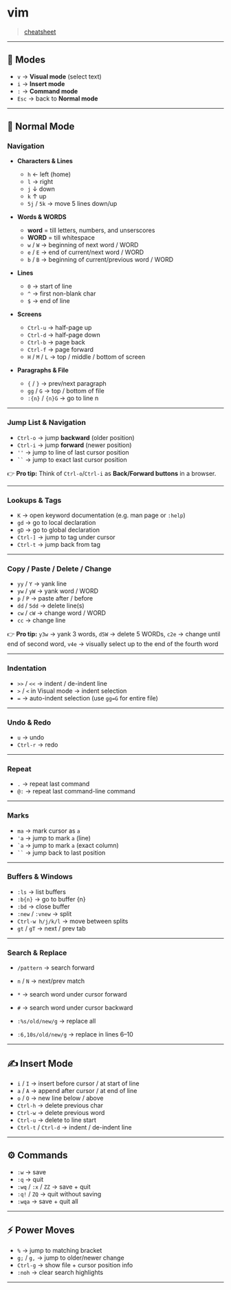 # vim

> [cheatsheet](https://vim.rtorr.com/)

---

## 🔀 Modes

* `v` → **Visual mode** (select text)
* `i` → **Insert mode**
* `:` → **Command mode**
* `Esc` → back to **Normal mode**

---

## 🚀 Normal Mode

### Navigation

* **Characters & Lines**

  * `h` ← left (home)
  * `l` → right
  * `j` ↓ down
  * `k` ↑ up
  * `5j` / `5k` → move 5 lines down/up

* **Words & WORDS**

  * **word** = till letters, numbers, and unserscores
  * **WORD** = till whitespace
  * `w` / `W` → beginning of next word / WORD
  * `e` / `E` → end of current/next word / WORD
  * `b` / `B` → beginning of current/previous word / WORD

* **Lines**

  * `0` → start of line
  * `^` → first non-blank char
  * `$` → end of line

* **Screens**

  * `Ctrl-u` → half-page up
  * `Ctrl-d` → half-page down
  * `Ctrl-b` → page back
  * `Ctrl-f` → page forward
  * `H` / `M` / `L` → top / middle / bottom of screen

* **Paragraphs & File**

  * `{` / `}` → prev/next paragraph
  * `gg` / `G` → top / bottom of file
  * `:{n}` / `{n}G` → go to line n

---

### Jump List & Navigation

* `Ctrl-o` → jump **backward** (older position)
* `Ctrl-i` → jump **forward** (newer position)
* `''` → jump to line of last cursor position
* ` `` ` → jump to exact last cursor position

👉 **Pro tip:** Think of `Ctrl-o`/`Ctrl-i` as **Back/Forward buttons** in a browser.

---

### Lookups & Tags

* `K` → open keyword documentation (e.g. man page or `:help`)
* `gd` → go to local declaration
* `gD` → go to global declaration
* `Ctrl-]` → jump to tag under cursor
* `Ctrl-t` → jump back from tag

---

### Copy / Paste / Delete / Change

* `yy` / `Y` → yank line
* `yw` / `yW` → yank word / WORD
* `p` / `P` → paste after / before
* `dd` / `5dd` → delete line(s)
* `cw` / `cW` → change word / WORD
* `cc` → change line

👉 **Pro tip:** `y3w` → yank 3 words, `d5W` → delete 5 WORDs, `c2e` → change until end of second word, `v4e` → visually select up to the end of the fourth word

---

### Indentation

* `>>` / `<<` → indent / de-indent line
* `>` / `<` in Visual mode → indent selection
* `=` → auto-indent selection (use `gg=G` for entire file)

---

### Undo & Redo

* `u` → undo
* `Ctrl-r` → redo

---

### Repeat

* `.` → repeat last command
* `@:` → repeat last command-line command

---

### Marks

* `ma` → mark cursor as `a`
* `'a` → jump to mark `a` (line)
* `` `a `` → jump to mark `a` (exact column)
* ` `` ` → jump back to last position

---

### Buffers & Windows

* `:ls` → list buffers
* `:b{n}` → go to buffer {n}
* `:bd` → close buffer
* `:new` / `:vnew` → split
* `Ctrl-w h/j/k/l` → move between splits
* `gt` / `gT` → next / prev tab

---

### Search & Replace

* `/pattern` → search forward

* `n` / `N` → next/prev match

* `*` → search word under cursor forward

* `#` → search word under cursor backward

* `:%s/old/new/g` → replace all

* `:6,10s/old/new/g` → replace in lines 6–10

---

## ✍️ Insert Mode

* `i` / `I` → insert before cursor / at start of line
* `a` / `A` → append after cursor / at end of line
* `o` / `O` → new line below / above
* `Ctrl-h` → delete previous char
* `Ctrl-w` → delete previous word
* `Ctrl-u` → delete to line start
* `Ctrl-t` / `Ctrl-d` → indent / de-indent line

---

## ⚙️ Commands

* `:w` → save
* `:q` → quit
* `:wq` / `:x` / `ZZ` → save + quit
* `:q!` / `ZQ` → quit without saving
* `:wqa` → save + quit all

---

## ⚡ Power Moves

* `%` → jump to matching bracket
* `g;` / `g,` → jump to older/newer change
* `Ctrl-g` → show file + cursor position info
* `:noh` → clear search highlights

---
